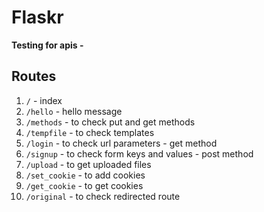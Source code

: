 # Flaskr
**Testing for apis -**

## Routes
1. `/` - index
2. `/hello` - hello message
3. `/methods` - to check put and get methods
4. `/tempfile` - to check templates
5. `/login` - to check url parameters - get method
6. `/signup` - to check form keys and values - post method
7. `/upload` - to get uploaded files
8. `/set_cookie` - to add cookies
9. `/get_cookie` - to get cookies
10. `/original` - to check redirected route